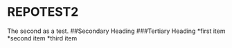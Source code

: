 # REPOTEST2
The second as a test.
##Secondary Heading
###Tertiary Heading
*first item
*second item
*third item
